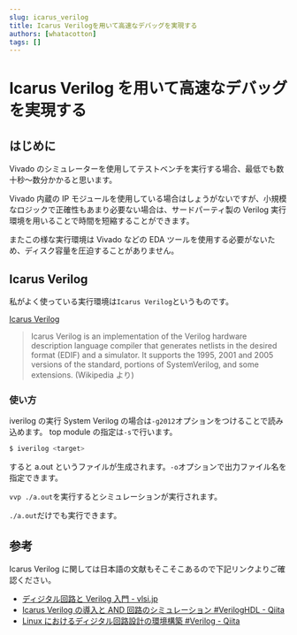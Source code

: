 ```yaml
---
slug: icarus_verilog
title: Icarus Verilogを用いて高速なデバッグを実現する
authors: [whatacotton]
tags: []
---
```


# Icarus Verilog を用いて高速なデバッグを実現する

## はじめに

Vivado のシミュレーターを使用してテストベンチを実行する場合、最低でも数十秒〜数分かかると思います。

Vivado 内蔵の IP モジュールを使用している場合はしょうがないですが、小規模なロジックで正確性もあまり必要ない場合は、サードパーティ製の Verilog 実行環境を用いることで時間を短縮することができます。

またこの様な実行環境は Vivado などの EDA ツールを使用する必要がないため、ディスク容量を圧迫することがありません。

<!-- truncate -->

## Icarus Verilog

私がよく使っている実行環境は`Icarus Verilog`というものです。

[Icarus Verilog](https://bleyer.org/icarus/)

> Icarus Verilog is an implementation of the Verilog hardware description language compiler that generates netlists in the desired format (EDIF) and a simulator. It supports the 1995, 2001 and 2005 versions of the standard, portions of SystemVerilog, and some extensions.
> (Wikipedia より)

### 使い方

iverilog の実行
System Verilog の場合は`-g2012`オプションをつけることで読み込めます。
top module の指定は`-s`で行います。

```sh
$ iverilog <target>
```

すると a.out というファイルが生成されます。`-o`オプションで出力ファイル名を指定できます。

`vvp ./a.out`を実行するとシミュレーションが実行されます。

`./a.out`だけでも実行できます。

## 参考

Icarus Verilog に関しては日本語の文献もそこそこあるので下記リンクよりご確認ください。

- [ディジタル回路と Verilog 入門 - vlsi.jp](https://vlsi.jp/DigitalCircuit_And_Verilog.html#%E3%83%87%E3%82%A3%E3%82%B8%E3%82%BF%E3%83%AB%E5%9B%9E%E8%B7%AF%E3%81%A8verilog%E5%85%A5%E9%96%80)
- [Icarus Verilog の導入と AND 回路のシミュレーション #VerilogHDL - Qiita](https://qiita.com/aurueps/items/72444c9b44a6940825f1)
- [Linux におけるディジタル回路設計の環境構築 #Verilog - Qiita](https://qiita.com/skm_bnn/items/2a1727fa4c3349725bed)
